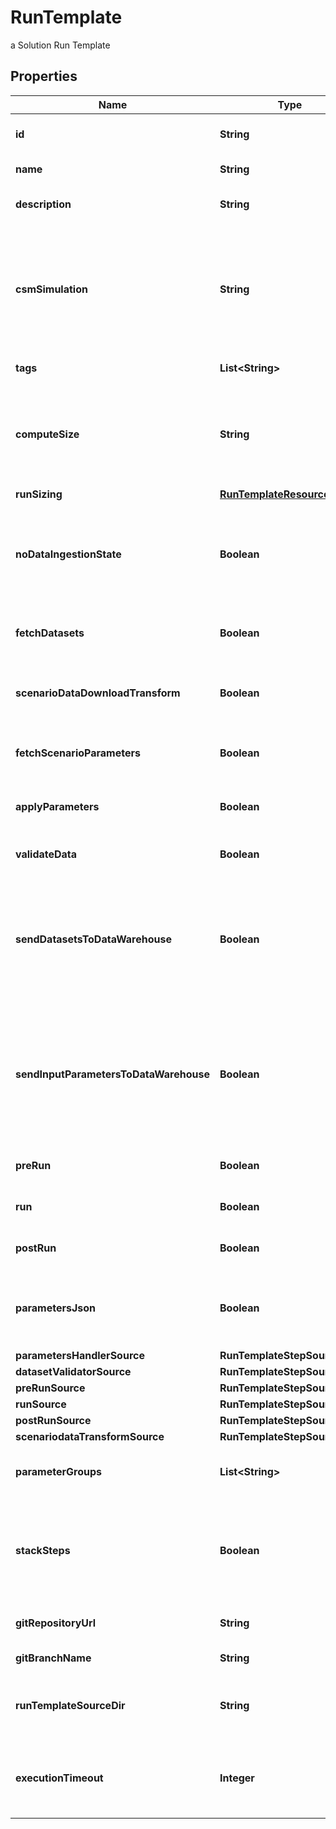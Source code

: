 

# RunTemplate

a Solution Run Template

## Properties

Name | Type | Description | Notes
------------ | ------------- | ------------- | -------------
**id** | **String** | the Solution Run Template id | 
**name** | **String** | the Run Template name |  [optional]
**description** | **String** | the Run Template description |  [optional]
**csmSimulation** | **String** | the Cosmo Tech simulation name. This information is send to the Engine. Mandatory information if no Engine is defined |  [optional]
**tags** | **List&lt;String&gt;** | the list of Run Template tags |  [optional]
**computeSize** | **String** | the compute size needed for this Run Template. Standard sizes are basic and highcpu. Default is basic |  [optional]
**runSizing** | [**RunTemplateResourceSizing**](RunTemplateResourceSizing.md) |  |  [optional]
**noDataIngestionState** | **Boolean** | set to true if the run template does not want to check data ingestion state (no probes or not control plane) |  [optional]
**fetchDatasets** | **Boolean** | whether or not the fetch dataset step is done |  [optional]
**scenarioDataDownloadTransform** | **Boolean** | whether or not the scenario data download transform step step is done |  [optional]
**fetchScenarioParameters** | **Boolean** | whether or not the fetch parameters step is done |  [optional]
**applyParameters** | **Boolean** | whether or not the apply parameter step is done |  [optional]
**validateData** | **Boolean** | whether or not the validate step is done |  [optional]
**sendDatasetsToDataWarehouse** | **Boolean** | whether or not the Datasets values are send to the DataWarehouse prior to Simulation Run. If not set follow the Workspace setting |  [optional]
**sendInputParametersToDataWarehouse** | **Boolean** | whether or not the input parameters values are send to the DataWarehouse prior to Simulation Run. If not set follow the Workspace setting |  [optional]
**preRun** | **Boolean** | whether or not the pre-run step is done |  [optional]
**run** | **Boolean** | whether or not the run step is done |  [optional]
**postRun** | **Boolean** | whether or not the post-run step is done |  [optional]
**parametersJson** | **Boolean** | whether or not to store the scenario parameters in json instead of csv |  [optional]
**parametersHandlerSource** | **RunTemplateStepSource** |  |  [optional]
**datasetValidatorSource** | **RunTemplateStepSource** |  |  [optional]
**preRunSource** | **RunTemplateStepSource** |  |  [optional]
**runSource** | **RunTemplateStepSource** |  |  [optional]
**postRunSource** | **RunTemplateStepSource** |  |  [optional]
**scenariodataTransformSource** | **RunTemplateStepSource** |  |  [optional]
**parameterGroups** | **List&lt;String&gt;** | the ordered list of parameters groups for the Run Template |  [optional]
**stackSteps** | **Boolean** | whether or not to stack adjacent scenario run steps in one container run which will chain steps |  [optional]
**gitRepositoryUrl** | **String** | an optional URL to the git repository |  [optional]
**gitBranchName** | **String** | an optional git branch name |  [optional]
**runTemplateSourceDir** | **String** | an optional directory where to find the run template source |  [optional]
**executionTimeout** | **Integer** | an optional duration in seconds in which a workflow is allowed to run |  [optional]




